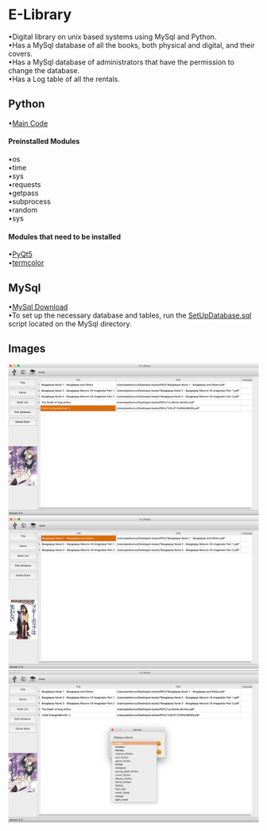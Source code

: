 # E-Library
•Digital library on unix based systems using MySql and Python.<br/>
•Has a MySql database of all the books, both physical and digital, and their covers.<br/>
•Has a MySql database of administrators  that have the permission to change the database.<br/>
•Has a Log table of all the rentals.<br/>

## Python
•[Main Code](https://github.com/Pedro4064/E-Library/blob/master/PyQt5/E-Library2001.py)<br/>
#### Preinstalled Modules
•os<br/>
•time<br/>
•sys<br/>
•requests<br/>
•getpass<br/>
•subprocess<br/>
•random<br/>
•sys<br/>

#### Modules that need to be installed
•[PyQt5](https://pypi.org/project/PyQt5/)<br/>
•[termcolor](https://pypi.org/project/termcolor/)<br/>

## MySql
•[MySql Download](https://dev.mysql.com/downloads/mysql/)<br/>
•To set up the necessary database and tables, run the [SetUpDatabase.sql](https://github.com/Pedro4064/E-Library/tree/master/mySQL) script located on the MySql directory.<br/>

## Images

![Main](https://github.com/Pedro4064/E-Library/blob/master/images/Main.png?raw=true)
![Main2](https://github.com/Pedro4064/E-Library/blob/master/images/Main2.png?raw=true)
![Genres](https://github.com/Pedro4064/E-Library/blob/master/images/Genre.png?raw=true)
